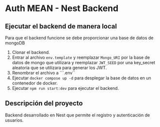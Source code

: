 

# Auth MEAN - Nest Backend

## Ejecutar el backend de manera local

Para que el backend funcione se debe proporcionar una base de datos de mongoDB

1. Clonar el backend.
2. Entrar al archivo ```env.template``` y reemplazar ```Mongo_URI``` por la base de datos de mongo que utilizara y reemplazar ```JWT_SEED``` por una key_secret aleatoria que se utilizara para generar los JWT.
3. Renombrar el archivo a ```.env``
4. Ejecutar ```docker compose up -d``` para desplegar la base de datos en un contenedor de docker.
5. Ejecutar ```npm run start:dev``` para ejecutar el backend.

## Descripción del proyecto

Backend desarrollado en Nest que permite el registro y autenticación de usuarios. 